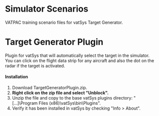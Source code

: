 # Simulator Scenarios
VATPAC training scenario files for vatSys Target Generator.

# Target Generator Plugin

Plugin for vatSys that will automatically select the target in the simulator.  You can click on the flight data strip for any aircraft and also the dot on the radar if the target is activated.

#### Installation

1. Download TargetGeneratorPlugin.zip.
2. **Right click on the zip file and select "Unblock".**
3. Unzip the file and copy to the base vatSys plugins directory: "[...]\Program Files (x86)\vatSys\bin\Plugins".
4. Verify it has been installed in vatSys by checking "Info > About".
